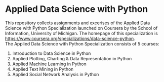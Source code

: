 # Applied Data Science with Python
This repository collects assignments and excerises of the Applied Data Science with Python Specialization launched on Coursera by the School of Information, University of Michigan. The homepage of this specialization is https://www.coursera.org/specializations/data-science-python.    
The Applied Data Science with Python Specialization consists of 5 courses:
1. Introduction to Data Science in Python
2. Applied Plotting, Charting & Data Representation in Python
3. Applied Machine Learning in Python
4. Applied Text Mining in Python
5. Applied Social Network Analysis in Python
